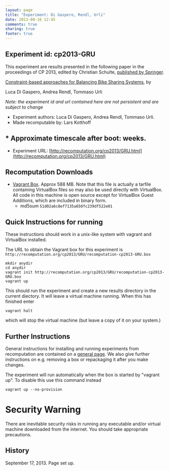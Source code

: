 ```yaml
---
layout: page
title: "Experiment: Di Gaspero, Rendl, Urli"
date: 2013-09-16 12:45
comments: true
sharing: true
footer: true
---
```


## Experiment id: cp2013-GRU 

This experiment are results presented in the following paper in the proceedings of CP 2013, edited by Christian Schulte,
[published by Springer](https://www.springer.com/computer/theoretical+computer+science/book/978-3-642-40626-3).

[Constraint-based approaches for Balancing Bike Sharing Systems](http://link.springer.com/chapter/10.1007/978-3-642-40627-0_56),
by 

Luca Di Gaspero, Andrea Rendl, Tommaso Urli

*Note: the experiment id and url contained here are not persistent and are subject to change*

* Experiment authors: 
Luca Di Gaspero, Andrea Rendl, Tommaso Urli.
* Made recomputable by: Lars Kotthoff
## * Approximate timescale after boot: weeks.
* Experiment URL: [http://recomputation.org/cp2013/GRU.html](http://recomputation.org/cp2013/GRU.html)

## Recomputation Downloads

* [Vagrant Box](GRU/recomputation-cp2013-GRU.box). Approx 588 MB. 
Note that this file is actually a tarfile containing VirtualBox files so may also be used directly with VirtualBox.  All code in this machine is open source except for VirtualBox Guest Additions, which are included in binary form.  
    * md5sum `51d02a6c8ef7135a650fc239df522e01`

## Quick Instructions for running 

These instructions should work in a unix-like system with vagrant and VirtualBox installed.
    
The URL to obtain the Vagrant box for this experiment is 
`http://recomputation.org/cp2013/GRU/recomputation-cp2013-GRU.box`

    mkdir anydir
    cd anydir
    vagrant init http://recomputation.org/cp2013/GRU/recomputation-cp2013-GRU.box
    vagrant up
   
This should run the experiment and create a new results directory in the current diectory. 
It will leave a virtual machine running.  When this has finished enter

    vagrant halt

which will stop the virtual machine (but leave a copy of it on your system.)
     
## Further Instructions 

General instructions for installing and running experiments from recomputation are contained on a [general page](general_instructions.html). We also give further instructions on e.g. removing a box or repackaging it after you make changes.

The experiment will run automatically when the box is started by "vagrant up".  To disable this use this command instead 

    vagrant up --no-provision

# Security Warning

There are inevitable security risks in running any executable and/or virtual machine downloaded from the internet. You should take appropriate precautions.

## History

September 17, 2013.  Page set up.



